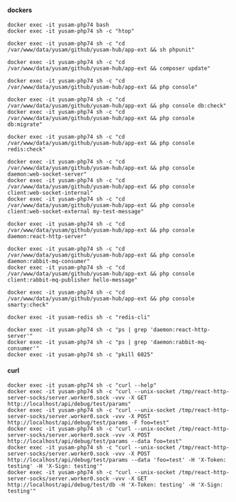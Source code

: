 #### dockers

    docker exec -it yusam-php74 bash
    docker exec -it yusam-php74 sh -c "htop"

    docker exec -it yusam-php74 sh -c "cd /var/www/data/yusam/github/yusam-hub/app-ext && sh phpunit"

    docker exec -it yusam-php74 sh -c "cd /var/www/data/yusam/github/yusam-hub/app-ext && composer update"

    docker exec -it yusam-php74 sh -c "cd /var/www/data/yusam/github/yusam-hub/app-ext && php console"

    docker exec -it yusam-php74 sh -c "cd /var/www/data/yusam/github/yusam-hub/app-ext && php console db:check"
    docker exec -it yusam-php74 sh -c "cd /var/www/data/yusam/github/yusam-hub/app-ext && php console db:migrate"

    docker exec -it yusam-php74 sh -c "cd /var/www/data/yusam/github/yusam-hub/app-ext && php console redis:check"

    docker exec -it yusam-php74 sh -c "cd /var/www/data/yusam/github/yusam-hub/app-ext && php console daemon:web-socket-server"
    docker exec -it yusam-php74 sh -c "cd /var/www/data/yusam/github/yusam-hub/app-ext && php console client:web-socket-internal"
    docker exec -it yusam-php74 sh -c "cd /var/www/data/yusam/github/yusam-hub/app-ext && php console client:web-socket-external my-test-message"

    docker exec -it yusam-php74 sh -c "cd /var/www/data/yusam/github/yusam-hub/app-ext && php console daemon:react-http-server"

    docker exec -it yusam-php74 sh -c "cd /var/www/data/yusam/github/yusam-hub/app-ext && php console daemon:rabbit-mq-consumer"
    docker exec -it yusam-php74 sh -c "cd /var/www/data/yusam/github/yusam-hub/app-ext && php console client:rabbit-mq-publisher hello-message"

    docker exec -it yusam-php74 sh -c "cd /var/www/data/yusam/github/yusam-hub/app-ext && php console smarty:check"

    docker exec -it yusam-redis sh -c "redis-cli"

    docker exec -it yusam-php74 sh -c "ps | grep 'daemon:react-http-server'"
    docker exec -it yusam-php74 sh -c "ps | grep 'daemon:rabbit-mq-consumer'"
    docker exec -it yusam-php74 sh -c "pkill 6025"

#### curl

    docker exec -it yusam-php74 sh -c "curl --help"
    docker exec -it yusam-php74 sh -c "curl --unix-socket /tmp/react-http-server-socks/server.worker0.sock -vvv -X GET http://localhost/api/debug/test/params"
    docker exec -it yusam-php74 sh -c "curl --unix-socket /tmp/react-http-server-socks/server.worker0.sock -vvv -X POST http://localhost/api/debug/test/params -F foo=test"
    docker exec -it yusam-php74 sh -c "curl --unix-socket /tmp/react-http-server-socks/server.worker0.sock -vvv -X POST http://localhost/api/debug/test/params --data foo=test"
    docker exec -it yusam-php74 sh -c "curl --unix-socket /tmp/react-http-server-socks/server.worker0.sock -vvv -X POST http://localhost/api/debug/test/params --data 'foo=test' -H 'X-Token: testing' -H 'X-Sign: testing'"
    docker exec -it yusam-php74 sh -c "curl --unix-socket /tmp/react-http-server-socks/server.worker0.sock -vvv -X GET http://localhost/api/debug/test/db -H 'X-Token: testing' -H 'X-Sign: testing'"